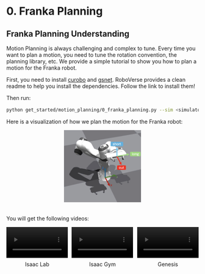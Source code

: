 # 0. Franka Planning
## Franka Planning Understanding

Motion Planning is always challenging and complex to tune. Every time you want to plan a motion, you need to tune the rotation convention, the planning library, etc. We provide a simple tutorial to show you how to plan a motion for the Franka robot.

First, you need to install [curobo](https://roboverse.wiki/metasim/get_started/advanced_installation/curobo) and [gsnet](https://roboverse.wiki/metasim/get_started/advanced_installation/gsnet). RoboVerse provides a clean readme to help you install the dependencies. Follow the link to install them!


Then run:
```bash
python get_started/motion_planning/0_franka_planning.py --sim <simulator>
```

Here is a visualization of how we plan the motion for the Franka robot:
<div style="text-align: center;">
    <img src="../../../_static/standard_output/motion_planning/franka_planning_understanding.png" width="40%"/>
</div>
<br>

You will get the following videos:

<div style="display: flex; flex-wrap: wrap; justify-content: space-between; gap: 10px;">
    <div style="display: flex; justify-content: space-between; width: 100%; margin-bottom: 20px;">
        <div style="width: 32%; text-align: center;">
            <video width="100%" autoplay loop muted playsinline>
                <source src="https://roboverse.wiki/_static/standard_output/motion_planning/0_franka_planning_isaaclab.mp4" type="video/mp4">
            </video>
            <p style="margin-top: 5px;">Isaac Lab</p>
        </div>
        <div style="width: 32%; text-align: center;">
            <video width="100%" autoplay loop muted playsinline>
                <source src="https://roboverse.wiki/_static/standard_output/motion_planning/0_franka_planning_isaacgym.mp4" type="video/mp4">
            </video>
            <p style="margin-top: 5px;">Isaac Gym</p>
        </div>
        <div style="width: 32%; text-align: center;">
            <video width="100%" autoplay loop muted playsinline>
                <source src="https://roboverse.wiki/_static/standard_output/motion_planning/0_franka_planning_genesis.mp4" type="video/mp4">
            </video>
            <p style="margin-top: 5px;">Genesis</p>
        </div>
    </div>

</div>
